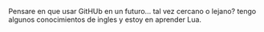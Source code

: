 Pensare en que usar GitHUb en un futuro... tal vez cercano o lejano?
tengo algunos conocimientos de ingles y estoy en aprender Lua.
